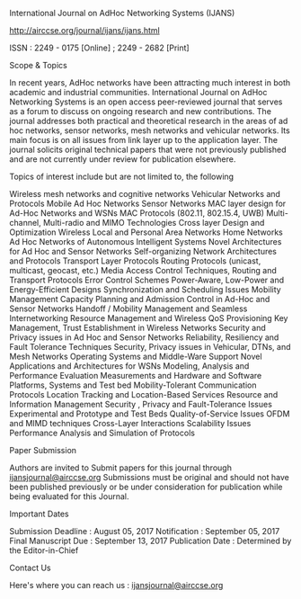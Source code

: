 International Journal on AdHoc Networking Systems (IJANS)


http://airccse.org/journal/ijans/ijans.html

ISSN : 2249 - 0175 [Online] ; 2249 - 2682 [Print]

Scope & Topics

In recent years, AdHoc networks have been attracting much interest in both academic and industrial communities. International Journal on AdHoc Networking Systems is an open access peer-reviewed journal that serves as a forum to discuss on ongoing research and new contributions. The journal addresses both practical and theoretical research in the areas of ad hoc networks, sensor networks, mesh networks and vehicular networks. Its main focus is on all issues from link layer up to the application layer. The journal solicits original technical papers that were not previously published and are not currently under review for publication elsewhere.

Topics of interest include but are not limited to, the following

Wireless mesh networks and cognitive networks
Vehicular Networks and Protocols
Mobile Ad Hoc Networks
Sensor Networks
MAC layer design for Ad-Hoc Networks and WSNs
MAC Protocols (802.11, 802.15.4, UWB)
Multi-channel, Multi-radio and MIMO Technologies
Cross layer Design and Optimization
Wireless Local and Personal Area Networks
Home Networks
Ad Hoc Networks of Autonomous Intelligent Systems
Novel Architectures for Ad Hoc and Sensor Networks
Self-organizing Network Architectures and Protocols
Transport Layer Protocols
Routing Protocols (unicast, multicast, geocast, etc.)
Media Access Control Techniques, Routing and Transport Protocols
Error Control Schemes
Power-Aware, Low-Power and Energy-Efficient Designs
Synchronization and Scheduling Issues
Mobility Management
Capacity Planning and Admission Control in Ad-Hoc and Sensor Networks
Handoff / Mobility Management and Seamless Internetworking
Resource Management and Wireless QoS Provisioning
Key Management, Trust Establishment in Wireless Networks
Security and Privacy issues in Ad Hoc and Sensor Networks
Reliability, Resiliency and Fault Tolerance Techniques
Security, Privacy issues in Vehicular, DTNs, and Mesh Networks
Operating Systems and Middle-Ware Support
Novel Applications and Architectures for WSNs
Modeling, Analysis and Performance Evaluation
Measurements and Hardware and Software Platforms, Systems and Test bed
Mobility-Tolerant Communication Protocols
Location Tracking and Location-Based Services
Resource and Information Management
Security , Privacy and Fault-Tolerance Issues
Experimental and Prototype and Test Beds
Quality-of-Service Issues
OFDM and MIMD techniques
Cross-Layer Interactions
Scalability Issues
Performance Analysis and Simulation of Protocols

Paper Submission

Authors are invited to Submit papers for this journal through ijansjournal@airccse.org Submissions must be original and should not have been published previously or be under consideration for publication while being evaluated for this Journal.

Important Dates

Submission Deadline : August 05, 2017
Notification                : September 05, 2017
Final Manuscript Due : September 13, 2017
Publication Date         : Determined by the Editor-in-Chief

Contact Us

Here's where you can reach us : ijansjournal@airccse.org

